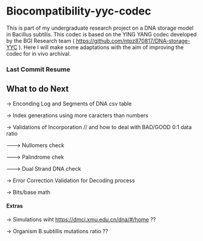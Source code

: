 # Biocompatibility-yyc-codec
This is part of my undergraduate research project on a DNA storage model in Bacillus subtilis. This codec is based on the YING YANG codec developed by the BGI Research team ( https://github.com/ntpz870817/DNA-storage-YYC ). Here I will make some adaptations with the aim of improving the codec for in vivo archival.

### Last Commit Resume


## What to do Next
-> Enconding Log and Segments of DNA csv table

-> Index generations using more caracters than numbers

-> Validations of Incorporation // and how to deal with BAD/GOOD 0:1 data ratio

---> Nullomers check

---> Palindrome chek

---> Dual Strand DNA check

-> Error Correction Validation for Decoding process

-> Bits/base math

#### Extras

-> Simulations wiht https://dmci.xmu.edu.cn/dna/#/home ?? 

-> Organism B.subtillis mutations ratio ??

